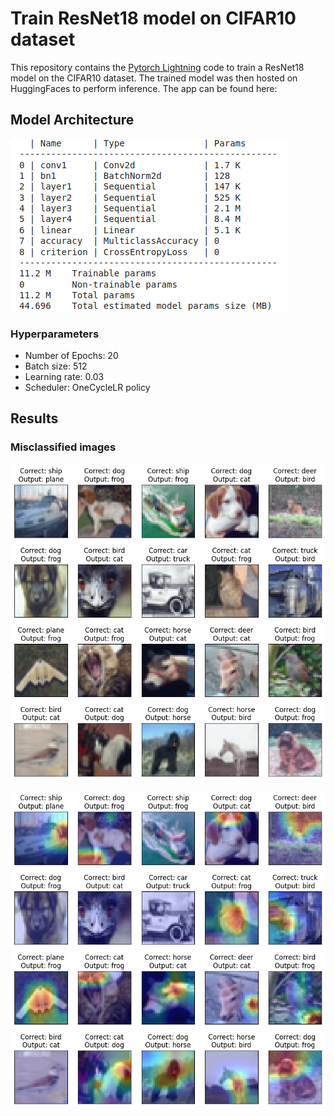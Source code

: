# Train ResNet18 model on CIFAR10 dataset

This repository contains the [Pytorch Lightning](https://lightning.ai/docs/pytorch/stable/) code to train a ResNet18 model on the CIFAR10 dataset.
The trained model was then hosted on HuggingFaces to perform inference. The app can be found here: 

## Model Architecture

![Model Architecture](./imgs/model_arch.png)

### Hyperparameters
* Number of Epochs: 20
* Batch size: 512
* Learning rate: 0.03 
* Scheduler: OneCycleLR policy

## Results

### Misclassified images
![Misclassified images](./imgs/misclassified.png)


![Gradcam of misclassified imagaes](./imgs/gradcam.png)



